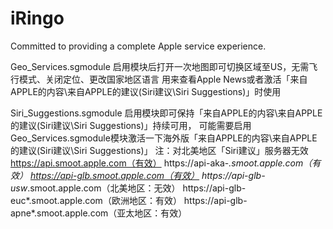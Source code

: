 # iRingo
Committed to providing a complete Apple service experience.

Geo_Services.sgmodule
启用模块后打开一次地图即可切换区域至US，无需飞行模式、关闭定位、更改国家地区语言
用来查看Apple News或者激活「来自APPLE的内容\来自APPLE的建议(Siri建议\Siri Suggestions)」时使用

Siri_Suggestions.sgmodule
启用模块即可保持「来自APPLE的内容\来自APPLE的建议(Siri建议\Siri Suggestions)」持续可用，
可能需要启用Geo_Services.sgmodule模块激活一下海外版「来自APPLE的内容\来自APPLE的建议(Siri建议\Siri Suggestions)」
注：对北美地区「Siri建议」服务器无效
https://api.smoot.apple.com（有效）
https://api-aka-*.smoot.apple.com（有效）
https://api-glb.smoot.apple.com（有效）
https://api-glb-usw*.smoot.apple.com（北美地区：无效）
https://api-glb-euc*.smoot.apple.com（欧洲地区：有效）
https://api-glb-apne*.smoot.apple.com（亚太地区：有效）
